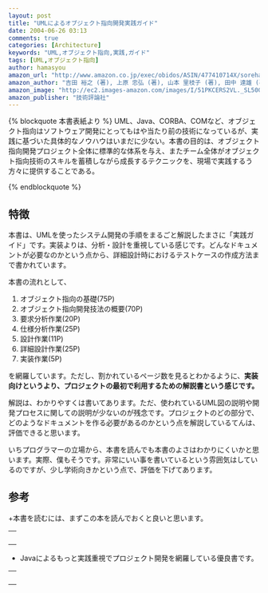 ```yaml
---
layout: post
title: "UMLによるオブジェクト指向開発実践ガイド"
date: 2004-06-26 03:13
comments: true
categories: [Architecture]
keywords: "UML,オブジェクト指向,実践,ガイド"
tags: [UML,オブジェクト指向]
author: hamasyou
amazon_url: "http://www.amazon.co.jp/exec/obidos/ASIN/477410714X/sorehabooks-22"
amazon_author: "吉田 裕之 (著), 上原 忠弘 (著), 山本 里枝子 (著), 田中 達雄 (著)"
amazon_image: "http://ec2.images-amazon.com/images/I/51PKCERS2VL._SL500_AA300_.jpg"
amazon_publisher: "技術評論社"
---
```


{% blockquote 本書表紙より %}
UML、Java、CORBA、COMなど、オブジェクト指向はソフトウェア開発にとってもはや当たり前の技術になっているが、実践に基づいた具体的なノウハウはいまだに少ない。本書の目的は、オブジェクト指向開発プロジェクト全体に標準的な体系を与え、またチーム全体がオブジェクト指向技術のスキルを蓄積しながら成長するテクニックを、現場で実践するう方々に提供することである。


{% endblockquote %}


<!-- more -->

<h2>特徴</h2>

本書は、UMLを使ったシステム開発の手順をまるごと解説したまさに「実践ガイド」です。実装よりは、分析・設計を重視している感じです。どんなドキュメントが必要なのかという点から、詳細設計時におけるテストケースの作成方法まで書かれています。

本書の流れとして、

<ol>
<li>オブジェクト指向の基礎(75P)</li>
<li>オブジェクト指向開発技法の概要(70P)</li>
<li>要求分析作業(20P)</li>
<li>仕様分析作業(25P)</li>
<li>設計作業(11P)</li>
<li>詳細設計作業(25P)</li>
<li>実装作業(5P)</li>
</ol>

を網羅しています。ただし、割かれているページ数を見るとわかるように、<strong>実装向けというより、プロジェクトの最初で利用するための解説書という感じです。</strong>

解説は、わかりやすくは書いてあります。ただ、使われているUML図の説明や開発プロセスに関しての説明が少ないのが残念です。プロジェクトのどの部分で、どのようなドキュメントを作る必要があるのかという点を解説しているてんは、評価できると思います。

いちプログラマーの立場から、本書を読んでも本書のよさはわかりにくいかと思います。実際、僕もそうです。非常にいい事を書いているという雰囲気はしているのですが、少し学術向きかという点で、評価を下げてあります。

<h2>参考</h2>

+本書を読むには、まずこの本を読んでおくと良いと思います。

<div class="rakuten"><table border="0" cellpadding="5" width="400"><tr><td valign="top"><a href="http://www.amazon.co.jp/exec/obidos/ASIN/4894713861/sorehabooks-22/" rel="external nofollow"></a><br /></td></tr></table>
</div>

+ Javaによるもっと実践重視でプロジェクト開発を網羅している優良書です。

<div class="rakuten"><table border="0" cellpadding="5" width="400"><tr><td valign="top"><a href="http://www.amazon.co.jp/exec/obidos/ASIN/4798102113/sorehabooks-22/" rel="external nofollow"></a><br /></td></tr></table>
</div>






